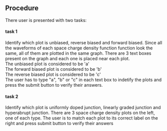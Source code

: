 ## Procedure
There user is presented with two tasks: 
#### task 1
Identify which plot is unbiased, reverse biased and forward biased. Since all the waveforms of each space charge density function function look the same, all of them are plotted in the same graph. There are 3 text boxes present on the graph and each one is placed near each plot.<br> 
The unbiased plot is considered to be 'a'<br>
The forward biased plot is considered to be 'b'<br>
The reverse biased plot is considered to be 'c'<br>
The user has to type "a", "b" or "c" in each text box to indetify the plots and press the submit button to verify their answers.
#### task 2
Identify which plot is uniformly doped junction, linearly graded junction and hyperabrupt junction. There are 3 space charge density plots on the left, one of each type. The user is to match each plot to its correct label on the right and press submit button to verify their answers
